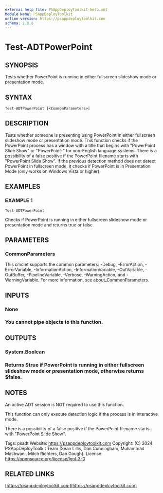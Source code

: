```yaml
---
external help file: PSAppDeployToolkit-help.xml
Module Name: PSAppDeployToolkit
online version: https://psappdeploytoolkit.com
schema: 2.0.0
---
```


# Test-ADTPowerPoint

## SYNOPSIS
Tests whether PowerPoint is running in either fullscreen slideshow mode or presentation mode.

## SYNTAX

```
Test-ADTPowerPoint [<CommonParameters>]
```

## DESCRIPTION
Tests whether someone is presenting using PowerPoint in either fullscreen slideshow mode or presentation mode.
This function checks if the PowerPoint process has a window with a title that begins with "PowerPoint Slide Show" or "PowerPoint-" for non-English language systems.
There is a possibility of a false positive if the PowerPoint filename starts with "PowerPoint Slide Show".
If the previous detection method does not detect PowerPoint in fullscreen mode, it checks if PowerPoint is in Presentation Mode (only works on Windows Vista or higher).

## EXAMPLES

### EXAMPLE 1
```
Test-ADTPowerPoint
```

Checks if PowerPoint is running in either fullscreen slideshow mode or presentation mode and returns true or false.

## PARAMETERS

### CommonParameters
This cmdlet supports the common parameters: -Debug, -ErrorAction, -ErrorVariable, -InformationAction, -InformationVariable, -OutVariable, -OutBuffer, -PipelineVariable, -Verbose, -WarningAction, and -WarningVariable. For more information, see [about_CommonParameters](http://go.microsoft.com/fwlink/?LinkID=113216).

## INPUTS

### None
### You cannot pipe objects to this function.
## OUTPUTS

### System.Boolean
### Returns $true if PowerPoint is running in either fullscreen slideshow mode or presentation mode, otherwise returns $false.
## NOTES
An active ADT session is NOT required to use this function.

This function can only execute detection logic if the process is in interactive mode.

There is a possibility of a false positive if the PowerPoint filename starts with "PowerPoint Slide Show".

Tags: psadt
Website: https://psappdeploytoolkit.com
Copyright: (C) 2024 PSAppDeployToolkit Team (Sean Lillis, Dan Cunningham, Muhammad Mashwani, Mitch Richters, Dan Gough).
License: https://opensource.org/license/lgpl-3-0

## RELATED LINKS

[https://psappdeploytoolkit.com](https://psappdeploytoolkit.com)
